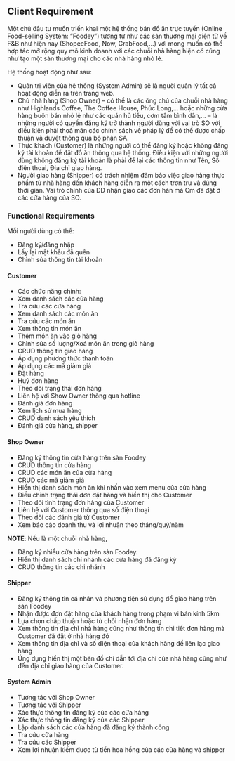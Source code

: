 ## Client Requirement

Một chủ đầu tư muốn triển khai một hệ thống bán đồ ăn trực tuyến (Online Food-selling System: “Foodey”) tương tự như các sàn thương mại điện tử về F&B như hiện nay (ShopeeFood, Now, GrabFood,...) với mong muốn có thể hợp tác mở rộng quy mô kinh doanh với các chuỗi nhà hàng hiện có cũng như tạo một sàn thương mại cho các nhà hàng nhỏ lẻ.

Hệ thống hoạt động như sau:

- Quản trị viên của hệ thống (System Admin) sẽ là người quản lý tất cả hoạt động diễn ra trên trang web.
- Chủ nhà hàng (Shop Owner) – có thể là các ông chủ của chuỗi nhà hàng như Highlands Coffee, The Coffee House, Phúc Long,… hoặc những cửa hàng buôn bán nhỏ lẻ như các quán hủ tiếu, cơm tấm bình dân,… – là những người có quyền đăng ký trở thành người dùng với vai trò SO với điều kiện phải thoả mãn các chính sách về pháp lý để có thể được chấp thuận và duyệt thông qua bộ phận SA.
- Thực khách (Customer) là những người có thể đăng ký hoặc không đăng ký tài khoản để đặt đồ ăn thông qua hệ thống. Điều kiện với những người dùng không đăng ký tài khoản là phải để lại các thông tin như Tên, Số điện thoại, Địa chỉ giao hàng.
- Người giao hàng (Shipper) có trách nhiệm đảm bảo việc giao hàng thực phẩm từ nhà hàng đến khách hàng diễn ra một cách trơn tru và đúng thời gian. Vai trò chính của DD nhận giao các đơn hàn mà Cm đã đặt ở các cửa hàng của SO.

### Functional Requirements

Mỗi người dùng có thể:

- Đăng ký/đăng nhập
- Lấy lại mật khẩu đã quên
- Chỉnh sửa thông tin tài khoản

#### Customer

- Các chức năng chính:
- Xem danh sách các cửa hàng
- Tra cứu các cửa hàng
- Xem danh sách các món ăn
- Tra cứu các món ăn
- Xem thông tin món ăn
- Thêm món ăn vào giỏ hàng
- Chỉnh sửa số lượng/Xoá món ăn trong giỏ hàng
- CRUD thông tin giao hàng
- Áp dụng phương thức thanh toán
- Áp dụng các mã giảm giá
- Đặt hàng
- Huỷ đơn hàng
- Theo dõi trạng thái đơn hàng
- Liên hệ với Show Owner thông qua hotline
- Đánh giá đơn hàng
- Xem lịch sử mua hàng
- CRUD danh sách yêu thích
- Đánh giá cửa hàng, shipper

#### Shop Owner

- Đăng ký thông tin cửa hàng trên sàn Foodey
- CRUD thông tin cửa hàng
- CRUD các món ăn của cửa hàng
- CRUD các mã giảm giá
- Hiển thị danh sách món ăn khi nhấn vào xem menu của cửa hàng
- Điều chỉnh trạng thái đơn đặt hàng và hiển thị cho Customer
- Theo dõi tình trạng đơn hàng của Customer
- Liên hệ với Customer thông qua số điện thoại
- Theo dõi các đánh giá từ Customer
- Xem báo cáo doanh thu và lợi nhuận theo tháng/quý/năm

**NOTE**: Nếu là một chuỗi nhà hàng,

- Đăng ký nhiều cửa hàng trên sàn Foodey.
- Hiển thị danh sách chi nhánh các cửa hàng đã đăng ký
- CRUD thông tin các chi nhánh

#### Shipper

- Đăng ký thông tin cá nhân và phương tiện sử dụng để giao hàng trên sàn Foodey
- Nhận được đơn đặt hàng của khách hàng trong phạm vi bán kính 5km
- Lựa chọn chấp thuận hoặc từ chối nhận đơn hàng
- Xem thông tin địa chỉ nhà hàng cũng như thông tin chi tiết đơn hàng mà Customer đã đặt ở nhà hàng đó
- Xem thông tin địa chỉ và số điện thoại của khách hàng để liên lạc giao hàng
- Ứng dụng hiển thị một bản đồ chỉ dẫn tới địa chỉ của nhà hàng cũng như đến địa chỉ giao hàng của Customer.

#### System Admin

- Tương tác với Shop Owner
- Tương tác với Shipper
- Xác thực thông tin đăng ký của các cửa hàng
- Xác thực thông tin đăng ký của các Shipper
- Lập danh sách các cửa hàng đã đăng ký thành công
- Tra cứu cửa hàng
- Tra cứu các Shipper
- Xem lợi nhuận kiếm được từ tiền hoa hồng của các cửa hàng và shipper
